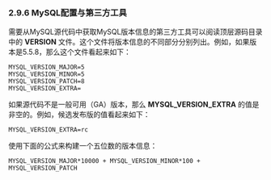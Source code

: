 ### 2.9.6 MySQL配置与第三方工具

需要从MySQL源代码中获取MySQL版本信息的第三方工具可以阅读顶层源码目录中的 **VERSION** 文件。这个文件将版本信息的不同部分分别列出。例如，如果版本是5.5.8，那么这个文件看起来如下：

```
MYSQL_VERSION_MAJOR=5
MYSQL_VERSION_MINOR=5
MYSQL_VERSION_PATCH=8
MYSQL_VERSION_EXTRA=
```

如果源代码不是一般可用（GA）版本，那么 **MYSQL_VERSION_EXTRA** 的值是非空的。例如，候选发布版的值看起来如下：

```
MYSQL_VERSION_EXTRA=rc
```

使用下面的公式来构建一个五位数的版本信息：

```
MYSQL_VERSION_MAJOR*10000 + MYSQL_VERSION_MINOR*100 + MYSQL_VERSION_PATCH
```